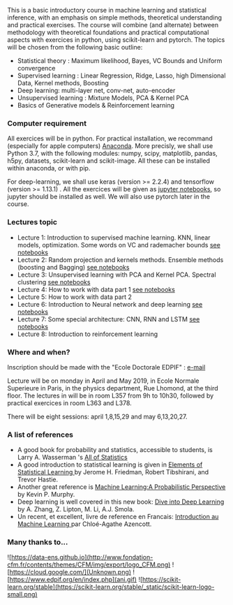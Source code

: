 This is a basic introductory course in machine learning and statistical inference, with an emphasis on simple methods, theoretical understanding and practical exercises. The course will combine (and alternate) between methodology with theoretical foundations and practical computational aspects with exercices in python, using scikit-learn and pytorch. The topics will be chosen from the following basic outline:

* Statistical theory : Maximum likelihood, Bayes, VC Bounds and Uniform convergence
* Supervised learning : Linear Regression, Ridge, Lasso, high Dimensional Data, Kernel methods, Boosting 
* Deep learning: multi-layer net, conv-net, auto-encoder
* Unsupervised learning : Mixture Models, PCA & Kernel PCA
* Basics of Generative models & Reinforcement learning

### Computer requirement

All exercices will be in python. For practical installation, we recommand
(especially for apple computers) [Anaconda](http://anaconda.org).  More precisly, we shall use
Python 3.7, with the following modules: numpy, scipy, matplotlib,
pandas, h5py, datasets, scikit-learn and scikit-image. All these can be installed
within anaconda, or with pip. 

For deep-learning, we shall use keras (version >= 2.2.4) and tensorflow (version >= 1.13.1) . All the exercices will be given as <a href="https://jupyter.org/install">jupyter notebooks</a>, so jupyter should be installed as well. We will also use pytorch later in the course.

### Lectures topic

* Lecture 1: Introduction to supervised machine learning. KNN, linear models, optimization. Some words on VC and rademacher  bounds [see notebooks](https://github.com/sphinxteam/mlcourse_2019/tree/master/lec1)
* Lecture 2: Random projection and kernels methods. Ensemble methods (boosting and Bagging) [see notebooks](https://github.com/sphinxteam/mlcourse_2019/tree/master/lec2)
* Lecture 3: Unsupervised learning with PCA and Kernel PCA. Spectral clustering
[see notebooks](https://github.com/sphinxteam/mlcourse_2019/tree/master/lec3)
* Lecture 4: How to work with	data part 1
[see notebooks](https://github.com/sphinxteam/mlcourse_2019/tree/master/lec4)
* Lecture 5: How to work with data part 2
* Lecture 6: Introduction to Neural network and deep learning [see notebooks](https://github.com/sphinxteam/mlcourse_2019/tree/master/lec6)
* Lecture 7: Some special architecture: CNN, RNN and LSTM [see notebooks](https://github.com/sphinxteam/mlcourse_2019/tree/master/lec7)
* Lecture 8: Introduction to reinforcement learning

### Where and when?

Inscription should be made with the "Ecole Doctorale EDPIF" : [e-mail](<edpif.psl@edpif.org>)

Lecture will be on monday in April and May 2019, in Ecole Normale Superieure in Paris, in the physics department, Rue Lhomond, at the third floor. The lectures in will be in room  L357 from  9h to 10h30, followed by practical exercices in room L363 and L378.

There will be eight sessions: april 1,8,15,29 and may  6,13,20,27.

### A list of references

* A good book for probability and statistics, accessible to students, is Larry A. Wasserman 's <a href="https://www.ic.unicamp.br/~wainer/cursos/1s2013/ml/livro.pdf">All of Statistics</a>
* A good introduction to statistical learning is given in <a href="https://web.stanford.edu/~hastie/ElemStatLearn/">Elements of Statistical Learning </a> by Jerome H. Friedman, Robert Tibshirani, and Trevor Hastie.
* Another great reference is <a href="https://www.amazon.com/Machine-Learning-Probabilistic-Perspective-Computation/dp/0262018020">Machine Learning:A Probabilistic Perspective<a/> by Kevin P. Murphy.
* Deep learning is well covered in this new book:
<a href="http://d2l.ai/">Dive into Deep Learning<a/> by A. Zhang, Z. Lipton, M. Li, A.J. Smola. 
* Un recent, et excellent, livre de reference en Francais: <a href="https://www.amazon.fr/Introduction-Machine-Learning-Chloé-Agathe-Azencott/dp/2100780808">Introduction au Machine Learning </a> par Chloé-Agathe Azencott. 
  
### Many thanks to...

 ![https://data-ens.github.io](http://www.fondation-cfm.fr/contents/themes/CFM/img/export/logo_CFM.png)
 ![https://cloud.google.com/](Unknown.png)
 ![https://www.edpif.org/en/index.php](ani.gif)
![https://scikit-learn.org/stable](https://scikit-learn.org/stable/_static/scikit-learn-logo-small.png)
